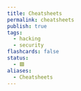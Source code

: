 ```yaml
---
title: Cheatsheets
permalink: cheatsheets
publish: true
tags:
  - hacking
  - security
flashcards: false
status:
  - 🟩
aliases:
  - Cheatsheets
---
```

